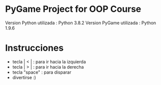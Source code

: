 # PyGame Project for OOP Course
Version Python utilizada : Python 3.8.2
Version PyGame utilizada : Python 1.9.6

# Instrucciones
* tecla | < | : para ir hacia la izquierda
* tecla | > | : para ir hacia la derecha
* tecla "space" : para disparar
* divertirse :)



